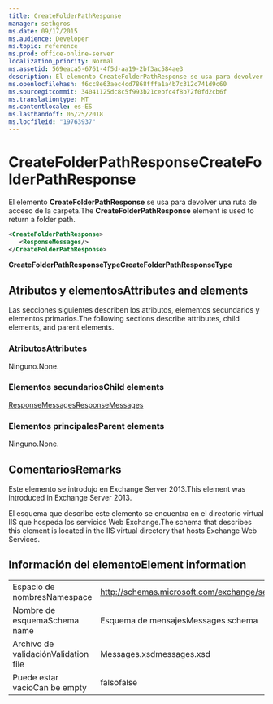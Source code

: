 ```yaml
---
title: CreateFolderPathResponse
manager: sethgros
ms.date: 09/17/2015
ms.audience: Developer
ms.topic: reference
ms.prod: office-online-server
localization_priority: Normal
ms.assetid: 569eaca5-6761-4f5d-aa19-2bf3ac584ae3
description: El elemento CreateFolderPathResponse se usa para devolver una ruta de acceso de la carpeta.
ms.openlocfilehash: f6cc8e63aec4cd7868fffa1a4b7c312c741d9c60
ms.sourcegitcommit: 34041125dc8c5f993b21cebfc4f8b72f0fd2cb6f
ms.translationtype: MT
ms.contentlocale: es-ES
ms.lasthandoff: 06/25/2018
ms.locfileid: "19763937"
---
```

# <a name="createfolderpathresponse"></a><span data-ttu-id="a83be-103">CreateFolderPathResponse</span><span class="sxs-lookup"><span data-stu-id="a83be-103">CreateFolderPathResponse</span></span>

<span data-ttu-id="a83be-104">El elemento **CreateFolderPathResponse** se usa para devolver una ruta de acceso de la carpeta.</span><span class="sxs-lookup"><span data-stu-id="a83be-104">The **CreateFolderPathResponse** element is used to return a folder path.</span></span> 
  
```XML
<CreateFolderPathResponse>
   <ResponseMessages/>
</CreateFolderPathResponse>
```

 <span data-ttu-id="a83be-105">**CreateFolderPathResponseType**</span><span class="sxs-lookup"><span data-stu-id="a83be-105">**CreateFolderPathResponseType**</span></span>
## <a name="attributes-and-elements"></a><span data-ttu-id="a83be-106">Atributos y elementos</span><span class="sxs-lookup"><span data-stu-id="a83be-106">Attributes and elements</span></span>

<span data-ttu-id="a83be-107">Las secciones siguientes describen los atributos, elementos secundarios y elementos primarios.</span><span class="sxs-lookup"><span data-stu-id="a83be-107">The following sections describe attributes, child elements, and parent elements.</span></span>
  
### <a name="attributes"></a><span data-ttu-id="a83be-108">Atributos</span><span class="sxs-lookup"><span data-stu-id="a83be-108">Attributes</span></span>

<span data-ttu-id="a83be-109">Ninguno.</span><span class="sxs-lookup"><span data-stu-id="a83be-109">None.</span></span>
  
### <a name="child-elements"></a><span data-ttu-id="a83be-110">Elementos secundarios</span><span class="sxs-lookup"><span data-stu-id="a83be-110">Child elements</span></span>

[<span data-ttu-id="a83be-111">ResponseMessages</span><span class="sxs-lookup"><span data-stu-id="a83be-111">ResponseMessages</span></span>](responsemessages.md)
  
### <a name="parent-elements"></a><span data-ttu-id="a83be-112">Elementos principales</span><span class="sxs-lookup"><span data-stu-id="a83be-112">Parent elements</span></span>

<span data-ttu-id="a83be-113">Ninguno.</span><span class="sxs-lookup"><span data-stu-id="a83be-113">None.</span></span>
  
## <a name="remarks"></a><span data-ttu-id="a83be-114">Comentarios</span><span class="sxs-lookup"><span data-stu-id="a83be-114">Remarks</span></span>

<span data-ttu-id="a83be-115">Este elemento se introdujo en Exchange Server 2013.</span><span class="sxs-lookup"><span data-stu-id="a83be-115">This element was introduced in Exchange Server 2013.</span></span>
  
<span data-ttu-id="a83be-116">El esquema que describe este elemento se encuentra en el directorio virtual IIS que hospeda los servicios Web Exchange.</span><span class="sxs-lookup"><span data-stu-id="a83be-116">The schema that describes this element is located in the IIS virtual directory that hosts Exchange Web Services.</span></span>
  
## <a name="element-information"></a><span data-ttu-id="a83be-117">Información del elemento</span><span class="sxs-lookup"><span data-stu-id="a83be-117">Element information</span></span>

|||
|:-----|:-----|
|<span data-ttu-id="a83be-118">Espacio de nombres</span><span class="sxs-lookup"><span data-stu-id="a83be-118">Namespace</span></span>  <br/> |http://schemas.microsoft.com/exchange/services/2006/messages  <br/> |
|<span data-ttu-id="a83be-119">Nombre de esquema</span><span class="sxs-lookup"><span data-stu-id="a83be-119">Schema name</span></span>  <br/> |<span data-ttu-id="a83be-120">Esquema de mensajes</span><span class="sxs-lookup"><span data-stu-id="a83be-120">Messages schema</span></span>  <br/> |
|<span data-ttu-id="a83be-121">Archivo de validación</span><span class="sxs-lookup"><span data-stu-id="a83be-121">Validation file</span></span>  <br/> |<span data-ttu-id="a83be-122">Messages.xsd</span><span class="sxs-lookup"><span data-stu-id="a83be-122">messages.xsd</span></span>  <br/> |
|<span data-ttu-id="a83be-123">Puede estar vacío</span><span class="sxs-lookup"><span data-stu-id="a83be-123">Can be empty</span></span>  <br/> |<span data-ttu-id="a83be-124">falso</span><span class="sxs-lookup"><span data-stu-id="a83be-124">false</span></span>  <br/> |
   

